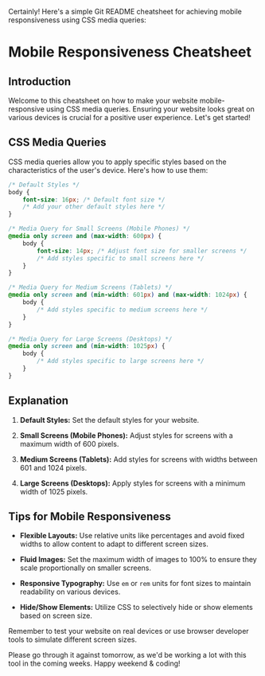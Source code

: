 Certainly! Here's a simple Git README cheatsheet for achieving mobile responsiveness using CSS media queries:

# Mobile Responsiveness Cheatsheet

## Introduction

Welcome to this cheatsheet on how to make your website mobile-responsive using CSS media queries. Ensuring your website looks great on various devices is crucial for a positive user experience. Let's get started!

## CSS Media Queries

CSS media queries allow you to apply specific styles based on the characteristics of the user's device. Here's how to use them:

```css
/* Default Styles */
body {
    font-size: 16px; /* Default font size */
    /* Add your other default styles here */
}

/* Media Query for Small Screens (Mobile Phones) */
@media only screen and (max-width: 600px) {
    body {
        font-size: 14px; /* Adjust font size for smaller screens */
        /* Add styles specific to small screens here */
    }
}

/* Media Query for Medium Screens (Tablets) */
@media only screen and (min-width: 601px) and (max-width: 1024px) {
    body {
        /* Add styles specific to medium screens here */
    }
}

/* Media Query for Large Screens (Desktops) */
@media only screen and (min-width: 1025px) {
    body {
        /* Add styles specific to large screens here */
    }
}
```

## Explanation

1. **Default Styles:** Set the default styles for your website.

2. **Small Screens (Mobile Phones):** Adjust styles for screens with a maximum width of 600 pixels.

3. **Medium Screens (Tablets):** Add styles for screens with widths between 601 and 1024 pixels.

4. **Large Screens (Desktops):** Apply styles for screens with a minimum width of 1025 pixels.

## Tips for Mobile Responsiveness

- **Flexible Layouts:** Use relative units like percentages and avoid fixed widths to allow content to adapt to different screen sizes.

- **Fluid Images:** Set the maximum width of images to 100% to ensure they scale proportionally on smaller screens.

- **Responsive Typography:** Use `em` or `rem` units for font sizes to maintain readability on various devices.

- **Hide/Show Elements:** Utilize CSS to selectively hide or show elements based on screen size.

Remember to test your website on real devices or use browser developer tools to simulate different screen sizes.

Please go through it against tomorrow, as we'd be working a lot with this tool in the coming weeks. Happy weekend & coding!
